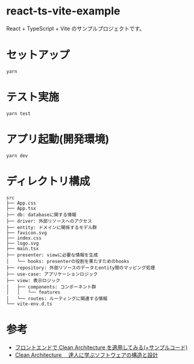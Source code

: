# react-ts-vite-example

React + TypeScript + Vite のサンプルプロジェクトです。

# セットアップ

```
yarn
```

# テスト実施

```
yarn test
```

# アプリ起動(開発環境)

```
yarn dev
```

# ディレクトリ構成

```
src
├── App.css
├── App.tsx
├── db: databaseに関する情報
├── driver: 外部リソースへのアクセス
├── entity: ドメインに関係するモデル群
├── favicon.svg
├── index.css
├── logo.svg
├── main.tsx
├── presenter: viewに必要な情報を生成
│   └── hooks: presenterの役割を果たすためのhooks
├── repository: 外部リソースのデータとentity間のマッピング処理
├── use-case: アプリケーションロジック
├── view: 表示ロジック
│   ├── components: コンポーネント群
│   │   └── features
│   └── routes: ルーティングに関連する情報
└── vite-env.d.ts
```

# 参考

- [フロントエンドで Clean Architecture を適用してみる(+サンプルコード)](https://qiita.com/ttiger55/items/50d88e9dbf3039d7ab66)
- [Clean Architecture 　達人に学ぶソフトウェアの構造と設計](https://www.kadokawa.co.jp/product/301806000678/)
